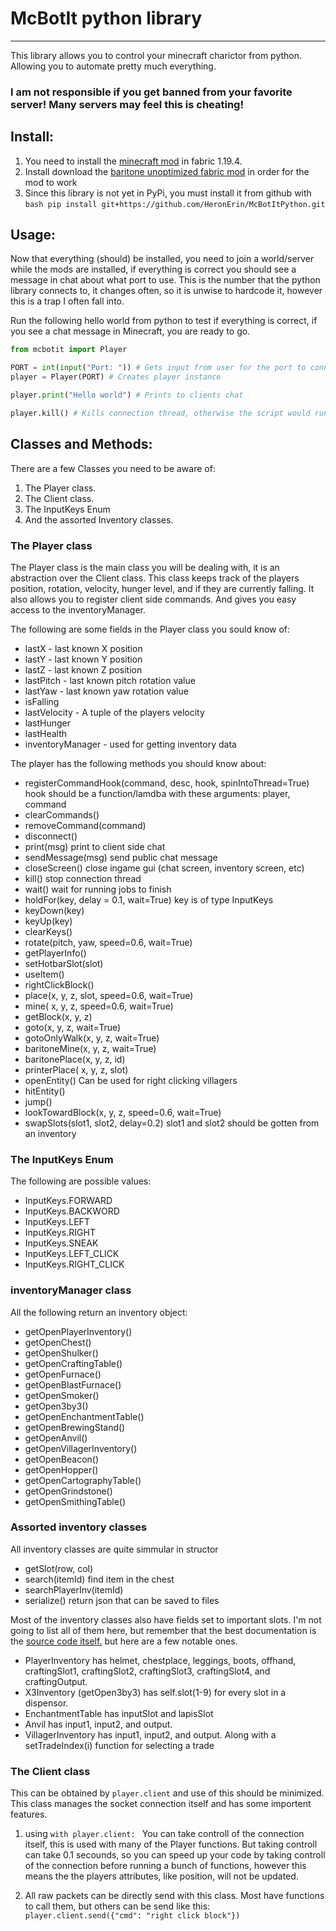 # McBotIt python library
-----------------

This library allows you to control your minecraft charictor from python. Allowing you to automate pretty much everything.


### I am not responsible if you get banned from your favorite server! Many servers may feel this is cheating!



## Install: 
1. You need to install the [minecraft mod](https://github.com/HeronErin/McBotit/releases/tag/release) in fabric 1.19.4. 
2. Install download the [baritone unoptimized fabric mod](https://github.com/cabaletta/baritone/releases/download/v1.9.3/baritone-unoptimized-fabric-1.9.3.jar) in order for the mod to work
3. Since this library is not yet in PyPi, you must install it from github with ```bash
pip install git+https://github.com/HeronErin/McBotItPython.git``` 

## Usage:
Now that everything (should) be installed, you need to join a world/server while the mods are installed, if everything is correct you should see a message in chat about what port to use. This is the number that the python library connects to, it changes often, so it is unwise to hardcode it, however this is a trap I often fall into. 

Run the following hello world from python to test if everything is correct, if you see a chat message in Minecraft, you are ready to go. 
```python
from mcbotit import Player

PORT = int(input("Port: ")) # Gets input from user for the port to connect to
player = Player(PORT) # Creates player instance

player.print("Hello world") # Prints to clients chat

player.kill() # Kills connection thread, otherwise the script would run forever. 
```

## Classes and Methods:

There are a few Classes you need to be aware of:

1. The Player class.
2. The Client class.
3. The InputKeys Enum
4. And the assorted Inventory classes.


### The Player class
The Player class is the main class you will be dealing with, it is an abstraction over the Client class. This class keeps track of the players position, rotation, velocity, hunger level, and if they are currently falling. It also allows you to register client side commands. And gives you easy access to the inventoryManager.

The following are some fields in the Player class you sould know of:

* lastX - last known X position
* lastY - last known Y position
* lastZ - last known Z position
* lastPitch - last known pitch rotation value
* lastYaw - last known yaw rotation value
* isFalling
* lastVelocity - A tuple of the players velocity
* lastHunger
* lastHealth
* inventoryManager - used for getting inventory data

The player has the following methods you should know about:

*  registerCommandHook(command, desc, hook, spinIntoThread=True)
	hook should be a function/lamdba with these arguments: player, command
*  clearCommands()
*  removeCommand(command)
*  disconnect()
*  print(msg)
	print to client side chat
*  sendMessage(msg)
	send public chat message
*  closeScreen()
	close ingame gui (chat screen, inventory screen, etc)
*  kill()
	stop connection thread
*  wait()
	wait for running jobs to finish
*  holdFor(key, delay = 0.1, wait=True)
	key is of type InputKeys
*  keyDown(key)
*  keyUp(key)
*  clearKeys()
*  rotate(pitch, yaw, speed=0.6, wait=True)
*  getPlayerInfo()
*  setHotbarSlot(slot)
*  useItem()
*  rightClickBlock()
*  place(x, y, z, slot, speed=0.6, wait=True)
*  mine( x, y, z, speed=0.6, wait=True)
*  getBlock(x, y, z)
*  goto(x, y, z, wait=True)
*  gotoOnlyWalk(x, y, z, wait=True)
*  baritoneMine(x, y, z, wait=True)
*  baritonePlace(x, y, z, id)
*  printerPlace( x, y, z, slot)
*  openEntity()
	Can be used for right clicking villagers
*  hitEntity()
*  jump()
*  lookTowardBlock(x, y, z, speed=0.6, wait=True)
*  swapSlots(slot1, slot2, delay=0.2)
	slot1 and slot2 should be gotten from an inventory 

### The InputKeys Enum
The following are possible values:

* InputKeys.FORWARD
* InputKeys.BACKWORD
* InputKeys.LEFT
* InputKeys.RIGHT
* InputKeys.SNEAK
* InputKeys.LEFT_CLICK
* InputKeys.RIGHT_CLICK


### inventoryManager class
All the following return an inventory object:

* getOpenPlayerInventory()
* getOpenChest()
* getOpenShulker()
* getOpenCraftingTable()
* getOpenFurnace()
* getOpenBlastFurnace()
* getOpenSmoker()
* getOpen3by3()
* getOpenEnchantmentTable()
* getOpenBrewingStand()
* getOpenAnvil()
* getOpenVillagerInventory()
* getOpenBeacon()
* getOpenHopper()
* getOpenCartographyTable()
* getOpenGrindstone()
* getOpenSmithingTable()

### Assorted inventory classes
All inventory classes are quite simmular in structor

* getSlot(row, col)
* search(itemId) find item in the chest
* searchPlayerInv(itemId)
* serialize() return json that can be saved to files

Most of the inventory classes also have fields set to important slots. I'm not going to list all of them here, but remember that the best documentation is the [source code itself.](https://github.com/HeronErin/McBotItPython/blob/main/mcbotit/inventoryHelper.py#L81) but here are a few notable ones. 

* PlayerInventory has helmet, chestplace, leggings, boots, offhand, craftingSlot1, craftingSlot2, craftingSlot3, craftingSlot4, and craftingOutput.
* X3Inventory (getOpen3by3) has self.slot(1-9) for every slot in a dispensor.
* EnchantmentTable has inputSlot and lapisSlot
* Anvil has input1, input2, and output.
* VillagerInventory has input1, input2, and output. Along with a setTradeIndex(i) function for selecting a trade

### The Client class
This can be obtained by ```player.client```   and use of this should be minimized. This class manages the socket connection itself and has some importent features.

1. using ```with player.client: ```   You can take controll of the connection itself, this is used with many of the Player functions. But taking controll can take 0.1 secounds, so you can speed up your code by taking controll of the connection before running a bunch of functions, however this means the the players attributes, like position, will not be updated. 

2. All raw packets can be directly send with this class. Most have functions to call them, but others can be send like this: ``` player.client.send({"cmd": "right click block"})```